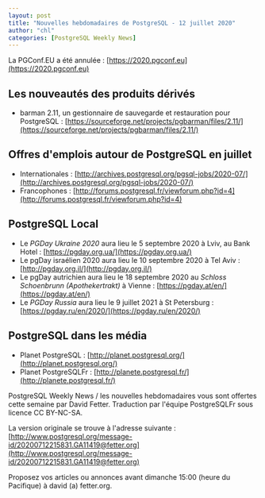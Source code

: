 ```yaml
---
layout: post
title: "Nouvelles hebdomadaires de PostgreSQL - 12 juillet 2020"
author: "chl"
categories: [PostgreSQL Weekly News]
---
```


La PGConf.EU a été annulée :
[https://2020.pgconf.eu](https://2020.pgconf.eu)

## Les nouveautés des produits dérivés

- barman 2.11, un gestionnaire de sauvegarde et restauration pour PostgreSQL :
  [https://sourceforge.net/projects/pgbarman/files/2.11/](https://sourceforge.net/projects/pgbarman/files/2.11/)

<!--more-->

## Offres d'emplois autour de PostgreSQL en juillet

- Internationales : [http://archives.postgresql.org/pgsql-jobs/2020-07/](http://archives.postgresql.org/pgsql-jobs/2020-07/)
- Francophones : [http://forums.postgresql.fr/viewforum.php?id=4](http://forums.postgresql.fr/viewforum.php?id=4)

## PostgreSQL Local

- Le *PGDay Ukraine 2020* aura lieu le 5 septembre 2020 à Lviv, au Bank Hotel :
  [https://pgday.org.ua/](https://pgday.org.ua/)
- Le pgDay israélien 2020 aura lieu le 10 septembre 2020 à Tel Aviv :
  [http://pgday.org.il/](http://pgday.org.il/)
- Le pgDay autrichien aura lieu le 18 septembre 2020 au <em>Schloss Schoenbrunn
  (Apothekertrakt)</em> à Vienne :
  [https://pgday.at/en/](https://pgday.at/en/)
- Le *PGDay Russia* aura lieu le 9 juillet 2021 à St Petersburg :
  [https://pgday.ru/en/2020/](https://pgday.ru/en/2020/)

## PostgreSQL dans les média

- Planet PostgreSQL : [http://planet.postgresql.org/](http://planet.postgresql.org/)
- Planet PostgreSQLFr : [http://planete.postgresql.fr/](http://planete.postgresql.fr/)

PostgreSQL Weekly News / les nouvelles hebdomadaires vous sont offertes cette semaine par David Fetter. Traduction par l'équipe PostgreSQLFr sous licence CC BY-NC-SA.


La version originale se trouve à l'adresse suivante :
[http://www.postgresql.org/message-id/20200712215831.GA11419@fetter.org](http://www.postgresql.org/message-id/20200712215831.GA11419@fetter.org)

Proposez vos articles ou annonces avant dimanche 15:00 (heure du Pacifique) à david (a) fetter.org.


